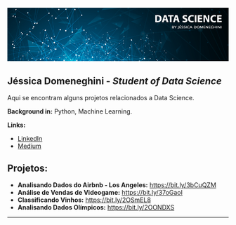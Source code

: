 <p align="center">
  <img src="banner.png" >
</p>

## Jéssica Domeneghini - <i>*Student of Data Science* </i>

Aqui se encontram alguns projetos relacionados a Data Science.

**Background in:** Python, Machine Learning.

**Links:**
* [LinkedIn](https://www.linkedin.com/in/jdomeneghini)
* [Medium](https://www.medium.com)

## Projetos:

* **Analisando Dados do Airbnb - Los Angeles:** https://bit.ly/3bCuQZM
* **Análise de Vendas de Videogame:** https://bit.ly/37oGaoI
* **Classificando Vinhos:** https://bit.ly/2OSmEL8
* **Analisando Dados Olímpicos:**  https://bit.ly/2OONDXS

---
